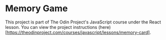 # Memory Game

This project is part of The Odin Project's JavaScript course under the React lesson. You can view the project instructions (here)[https://theodinproject.com/courses/javascript/lessons/memory-card].

